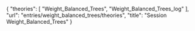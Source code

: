 {
    "theories": [
        "Weight_Balanced_Trees",
        "Weight_Balanced_Trees_log"
    ],
    "url": "entries/weight_balanced_trees/theories",
    "title": "Session Weight_Balanced_Trees"
}